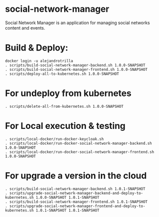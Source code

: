 # social-network-manager
Social Network Manager is an application for managing social networks content and events.

# Build & Deploy:
```
docker login -u alejandrotrilla
. scripts/build-social-network-manager-backend.sh 1.0.0-SNAPSHOT
. scripts/build-social-network-manager-frontend.sh 1.0.0-SNAPSHOT
. scripts/deploy-all-to-kubernetes.sh 1.0.0-SNAPSHOT
```

# For undeploy from kubernetes
```
. scripts/delete-all-from-kubernetes.sh 1.0.0-SNAPSHOT
```

# For Local execution & testing
```
. scripts/local-docker/run-docker-keycloak.sh
. scripts/local-docker/run-docker-social-network-manager-backend.sh 1.0.0-SNAPSHOT
. scripts/local-docker/run-docker-social-network-manager-frontend.sh 1.0.0-SNAPSHOT
```

# For upgrade a version in the cloud
```
. scripts/build-social-network-manager-backend.sh 1.0.1-SNAPSHOT
. scripts/upgrade-social-network-manager-backend-and-deploy-to-kubernetes.sh 1.0.0-SNAPSHOT 1.0.1-SNAPSHOT 
. scripts/build-social-network-manager-frontend.sh 1.0.1-SNAPSHOT
. scripts/upgrade-social-network-manager-frontend-and-deploy-to-kubernetes.sh 1.0.1-SNAPSHOT 1.0.1-SNAPSHOT 
```

